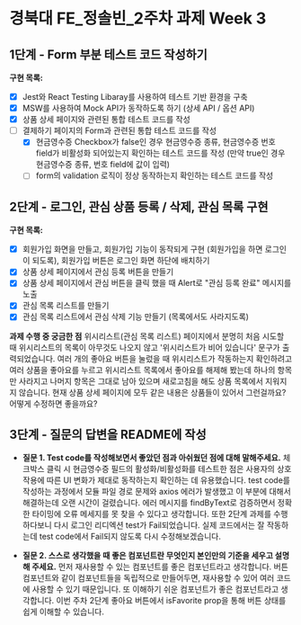 # **경북대 FE\_정솔빈\_2주차 과제 Week 3**

## 1단계 - Form 부분 테스트 코드 작성하기

**구현 목록:**

- [x] Jest와 React Testing Libaray를 사용하여 테스트 기반 환경을 구축
- [x] MSW를 사용하여 Mock API가 동작하도록 하기 (상세 API / 옵션 API)
- [x] 상품 상세 페이지와 관련된 통합 테스트 코드를 작성
- [ ] 결제하기 페이지의 Form과 관련된 통합 테스트 코드를 작성
  - [x] 현금영수증 Checkbox가 false인 경우 현금영수증 종류, 현금영수증 번호 field가 비활성화 되어있는지 확인하는 테스트 코드를 작성 (만약 true인 경우 현금영수증 종류, 번호 field에 값이 입력)
  - [ ] form의 validation 로직이 정상 동작하는지 확인하는 테스트 코드를 작성

## 2단계 - 로그인, 관심 상품 등록 / 삭제, 관심 목록 구현

**구현 목록:**

- [x] 회원가입 화면을 만들고, 회원가입 기능이 동작되게 구현 (회원가입을 하면 로그인이 되도록), 회원가입 버튼은 로그인 화면 하단에 배치하기
- [x] 상품 상세 페이지에서 관심 등록 버튼을 만들기
- [x] 상품 상세 페이지에서 관심 버튼을 클릭 했을 때 Alert로 "관심 등록 완료" 메시지를 노출
- [x] 관심 목록 리스트를 만들기
- [x] 관심 목록 리스트에서 관심 삭제 기능 만들기 (목록에서도 사라지도록)

**과제 수행 중 궁금한 점**
위시리스트(관심 목록 리스트) 페이지에서 분명히 처음 시도할 때 위시리스트의 목록이 아무것도 나오지 않고 '위시리스트가 비어 있습니다' 문구가 출력되었습니다. 여러 개의 좋아요 버튼을 눌렀을 때 위시리스트가 작동하는지 확인하려고 여러 상품을 좋아요를 누르고 위시리스트 목록에서 좋아요를 해제해 봤는데 하나의 항목만 사라지고 나머지 항목은 그대로 남아 있으며 새로고침을 해도 상품 목록에서 지워지지 않습니다. 현재 상품 상세 페이지에 모두 같은 내용은 상품들이 있어서 그런걸까요? 어떻게 수정하면 좋을까요?

## 3단계 - 질문의 답변을 README에 작성

- **질문 1. Test code를 작성해보면서 좋았던 점과 아쉬웠던 점에 대해 말해주세요.**
  체크박스 클릭 시 현금영수증 필드의 활성화/비활성화를 테스트한 점은 사용자의 상호작용에 따른 UI 변화가 제대로 동작하는지 확인하는 데 유용했습니다.
  test code를 작성하는 과정에서 모듈 파일 경로 문제와 axios 에러가 발생했고 이 부분에 대해서 해결하는데 오랜 시간이 걸렸습니다. 에러 메시지를 findByText로 검증하면서 정확한 타이밍에 오류 메세지를 못 찾을 수 있다고 생각합니다. 또한 2단계 과제를 수행하다보니 다시 로그인 리디엑션 test가 Fail되었습니다. 실제 코드에서는 잘 작동하는데 test code에서 Fail되지 않도록 다시 수정해보겠습니다.

- **질문 2. 스스로 생각했을 때 좋은 컴포넌트란 무엇인지 본인만의 기준을 세우고 설명해 주세요.**
  먼저 재사용할 수 있는 컴포넌트를 좋은 컴포넌트라고 생각합니다. 버튼 컴포넌트와 같이 컴포넌트들을 독립적으로 만들어두면, 재사용할 수 있어 여러 코드에 사용할 수 있기 때문입니다.
  또 이해하기 쉬운 컴포넌트가 좋은 컴포넌트라고 생각합니다. 이번 주차 2단계 좋아요 버튼에서 isFavorite prop을 통해 버튼 상태를 쉽게 이해할 수 있습니다.
